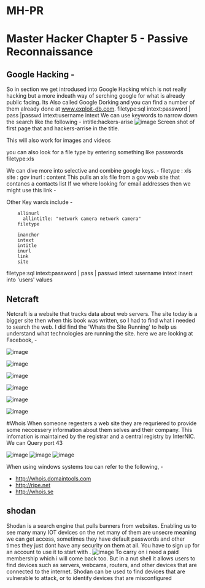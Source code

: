 # MH-PR
# Master Hacker Chapter 5 - Passive Reconnaissance
## Google Hacking - 

  So in section we get introdused into Google Hacking which is not really hacking but a more indeath way of serching google for what is already public facing. Its Also called Google Dorking and you can find a number of them already done at www.exploit-db.com.
  filetype:sql intext:password | pass |passwd intext:username intext 
    We can use keywords to narrow down the search like the following - 
      intitle:hackers-arise
![image](https://github.com/user-attachments/assets/056973a3-bb10-4873-acdc-c1a9795d4f40)
Screen shot of first page that and hackers-arrise in the title. 

This will also work for images and videos 

you can also look for a file type by entering something like 
  passwords filetype:xls

We can dive more into selective and combine google keys. - 
    filetype : xls site : gov inurl : content
      This pulls an xls file from a gov web site that contanes a contacts list
If we where looking for email addresses then we might use this link - 
  
Other Key wards include - 

        allinurl
          allintitle: "network camera network camera"
        filetype
          
        inanchor
        intext
        intitle
        inurl
        link
        site

filetype:sql intext:password | pass | passwd intext :username intext insert into 'users' values


## Netcraft
Netcraft is a website that tracks data about web servers.
The site today is a bigger site then when this book was written, so I had to find what i needed to search the web. 
I did find the 'Whats the Site Running' to help us understand what technologies are running the site. 
here we are looking at Facebook, - 

![image](https://github.com/user-attachments/assets/388e886a-3bee-4a5e-a95d-812501d086e8)

![image](https://github.com/user-attachments/assets/66009b24-32a6-428e-9799-68cf22f32d2c)

![image](https://github.com/user-attachments/assets/60532cc6-08e2-4ece-94e1-3e96b07b77fe)

![image](https://github.com/user-attachments/assets/0a768c2a-2638-4913-9120-c2717ff646ed)

![image](https://github.com/user-attachments/assets/798c398c-2486-4a11-961b-46336c15819c)

![image](https://github.com/user-attachments/assets/0424eda6-daa5-4245-bea5-6351ea5445e4)

#Whois
When someone regesters a web site they are requriered to provide some neccessery information about them selves and their company. 
This infomation is maintained by the registrar and a central registry by InterNIC.
We can Query port 43

![image](https://github.com/user-attachments/assets/c1570c54-de72-4658-852a-bfd7c90a1f0c)
![image](https://github.com/user-attachments/assets/5187e987-235e-4b4b-b2ef-3bffe91c2f92)
![image](https://github.com/user-attachments/assets/274911d1-7f48-4b16-8eb6-dd7a69d7e193)

When using windows systems tou can refer to the following, - 
  - http://whois.domaintools.com
  - http://ripe.net
  - http://whois.se

## shodan
Shodan is a search engine that pulls banners from websites. 
Enabling us to see many many IOT devices on the net many of them are unsecre meaning we can get access, sometimes they have default passwords and other times they just dont have any security on them at all. 
You have to sign up for an account to use it to start with . 
![image](https://github.com/user-attachments/assets/cf671e6b-0fa5-49c5-9a5a-a1509b86ecb7)
To carry on i need a paid membership which i will come back too. 
But in a nut shell it allows users to find devices such as servers, webcams, routers, and other devices that are connected to the internet. Shodan can be used to find devices that are vulnerable to attack, or to identify devices that are misconfigured















